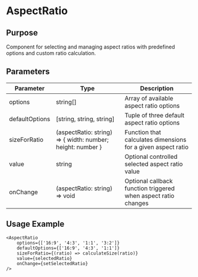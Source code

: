 # AspectRatio

## Purpose

Component for selecting and managing aspect ratios with predefined options and custom ratio calculation.

## Parameters

| Parameter      | Type                                                       | Description                                                    |
| -------------- | ---------------------------------------------------------- | -------------------------------------------------------------- |
| options        | string[]                                                   | Array of available aspect ratio options                        |
| defaultOptions | [string, string, string]                                   | Tuple of three default aspect ratio options                    |
| sizeForRatio   | (aspectRatio: string) => { width: number; height: number } | Function that calculates dimensions for a given aspect ratio   |
| value          | string                                                     | Optional controlled selected aspect ratio value                |
| onChange       | (aspectRatio: string) => void                              | Optional callback function triggered when aspect ratio changes |

## Usage Example

```tsx
<AspectRatio
    options={['16:9', '4:3', '1:1', '3:2']}
    defaultOptions={['16:9', '4:3', '1:1']}
    sizeForRatio={(ratio) => calculateSize(ratio)}
    value={selectedRatio}
    onChange={setSelectedRatio}
/>
```
